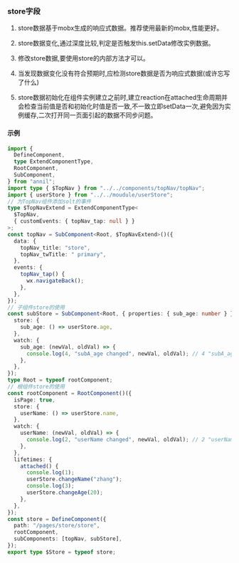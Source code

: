 ### store字段

1. store数据基于mobx生成的响应式数据。推荐使用最新的mobx,性能更好。

2. store数据变化,通过深度比较,判定是否触发this.setData修改实例数据。

3. 修改store数据,要使用store的内部方法才可以。

4. 当发现数据变化没有符合预期时,应检测store数据是否为响应式数据(或许忘写了什么)

5. store数据初始化在组件实例建立之前时,建立reaction在attached生命周期并会检查当前值是否和初始化时值是否一致,不一致立即setData一次,避免因为实例缓存,二次打开同一页面引起的数据不同步问题。

#### 示例

```ts
import {
  DefineComponent,
  type ExtendComponentType,
  RootComponent,
  SubComponent,
} from "annil";
import type { $TopNav } from "../../components/topNav/topNav";
import { userStore } from "../../moudule/userStore";
// 为TopNav组件添加solt的事件
type $TopNavExtend = ExtendComponentType<
  $TopNav,
  { customEvents: { topNav_tap: null } }
>;
const topNav = SubComponent<Root, $TopNavExtend>()({
  data: {
    topNav_title: "store",
    topNav_twTitle: " primary",
  },
  events: {
    topNav_tap() {
      wx.navigateBack();
    },
  },
});
// 子组件store的使用
const subStore = SubComponent<Root, { properties: { sub_age: number } }>()({
  store: {
    sub_age: () => userStore.age,
  },
  watch: {
    sub_age: (newVal, oldVal) => {
      console.log(4, "subA_age changed", newVal, oldVal); // 4 "subA_age changed" 20 18
    },
  },
});
type Root = typeof rootComponent;
// 根组件store的使用
const rootComponent = RootComponent()({
  isPage: true,
  store: {
    userName: () => userStore.name,
  },
  watch: {
    userName: (newVal, oldVal) => {
      console.log(2, "userName changed", newVal, oldVal); // 2 "userName changed" "zhang" "zhao"
    },
  },
  lifetimes: {
    attached() {
      console.log(1);
      userStore.changeName("zhang");
      console.log(3);
      userStore.changeAge(20);
    },
  },
});
const store = DefineComponent({
  path: "/pages/store/store",
  rootComponent,
  subComponents: [topNav, subStore],
});
export type $Store = typeof store;
```
